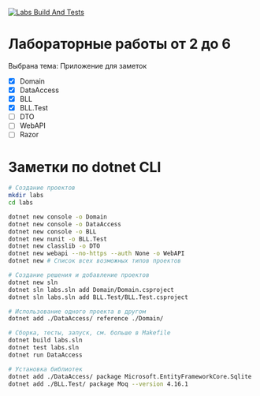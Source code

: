 [![Labs Build And Tests](https://github.com/bahioganns/Dot_Net_labs/actions/workflows/dotnet.yml/badge.svg?branch=cuamckuu_lab2)](https://github.com/bahioganns/Dot_Net_labs/actions/workflows/dotnet.yml)

# Лабораторные работы от 2 до 6

Выбрана тема: Приложение для заметок

- [X] Domain
- [X] DataAccess
- [X] BLL
- [X] BLL.Test
- [ ] DTO
- [ ] WebAPI
- [ ] Razor

# Заметки по dotnet CLI

```bash
# Создание проектов
mkdir labs
cd labs

dotnet new console -o Domain
dotnet new console -o DataAccess
dotnet new console -o BLL
dotnet new nunit -o BLL.Test
dotnet new classlib -o DTO
dotnet new webapi --no-https --auth None -o WebAPI
dotnet new # Список всех возможных типов проектов

# Создание решения и добавление проектов
dotnet new sln
dotnet sln labs.sln add Domain/Domain.csproject
dotnet sln labs.sln add BLL.Test/BLL.Test.csproject

# Использование одного проекта в другом
dotnet add ./DataAccess/ reference ./Domain/

# Cборка, тесты, запуск, см. больше в Makefile
dotnet build labs.sln
dotnet test labs.sln
dotnet run DataAccess

# Установка библиотек
dotnet add ./DataAccess/ package Microsoft.EntityFrameworkCore.Sqlite
dotnet add ./BLL.Test/ package Moq --version 4.16.1
```
